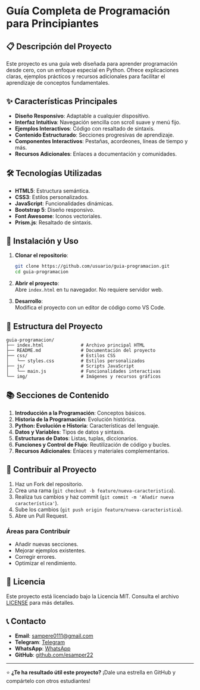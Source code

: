 # Guía Completa de Programación para Principiantes

## 📋 Descripción del Proyecto

Este proyecto es una guía web diseñada para aprender programación desde cero, con un enfoque especial en Python. Ofrece explicaciones claras, ejemplos prácticos y recursos adicionales para facilitar el aprendizaje de conceptos fundamentales.

## ✨ Características Principales

- **Diseño Responsivo**: Adaptable a cualquier dispositivo.
- **Interfaz Intuitiva**: Navegación sencilla con scroll suave y menú fijo.
- **Ejemplos Interactivos**: Código con resaltado de sintaxis.
- **Contenido Estructurado**: Secciones progresivas de aprendizaje.
- **Componentes Interactivos**: Pestañas, acordeones, líneas de tiempo y más.
- **Recursos Adicionales**: Enlaces a documentación y comunidades.

## 🛠️ Tecnologías Utilizadas

- **HTML5**: Estructura semántica.
- **CSS3**: Estilos personalizados.
- **JavaScript**: Funcionalidades dinámicas.
- **Bootstrap 5**: Diseño responsivo.
- **Font Awesome**: Iconos vectoriales.
- **Prism.js**: Resaltado de sintaxis.

## 🚀 Instalación y Uso

1. **Clonar el repositorio**:

    ```bash
    git clone https://github.com/usuario/guia-programacion.git
    cd guia-programacion
    ```

2. **Abrir el proyecto**:  
    Abre `index.html` en tu navegador. No requiere servidor web.

3. **Desarrollo**:  
    Modifica el proyecto con un editor de código como VS Code.

## 📂 Estructura del Proyecto

```plaintext
guia-programacion/
├── index.html              # Archivo principal HTML
├── README.md               # Documentación del proyecto
├── css/                    # Estilos CSS
│   └── styles.css          # Estilos personalizados
├── js/                     # Scripts JavaScript
│   └── main.js             # Funcionalidades interactivas
└── img/                    # Imágenes y recursos gráficos
```

## 📚 Secciones de Contenido

1. **Introducción a la Programación**: Conceptos básicos.
2. **Historia de la Programación**: Evolución histórica.
3. **Python: Evolución e Historia**: Características del lenguaje.
4. **Datos y Variables**: Tipos de datos y sintaxis.
5. **Estructuras de Datos**: Listas, tuplas, diccionarios.
6. **Funciones y Control de Flujo**: Reutilización de código y bucles.
7. **Recursos Adicionales**: Enlaces y materiales complementarios.

## 👥 Contribuir al Proyecto

1. Haz un Fork del repositorio.
2. Crea una rama (`git checkout -b feature/nueva-caracteristica`).
3. Realiza tus cambios y haz commit (`git commit -m 'Añadir nueva característica'`).
4. Sube los cambios (`git push origin feature/nueva-caracteristica`).
5. Abre un Pull Request.

### Áreas para Contribuir

- Añadir nuevas secciones.
- Mejorar ejemplos existentes.
- Corregir errores.
- Optimizar el rendimiento.

## 📝 Licencia

Este proyecto está licenciado bajo la Licencia MIT. Consulta el archivo [LICENSE](LICENSE) para más detalles.

## 📞 Contacto

- **Email**: [sampere0111@gmail.com](mailto:sampere0111@gmail.com)
- **Telegram**: [Telegram](https://t.me/samperfree)
- **WhatsApp**: [WhatsApp](https://wa.me/5356720773)
- **GitHub**: [github.com/esamper22](https://github.com/esamper22)

---

⭐ **¿Te ha resultado útil este proyecto?** ¡Dale una estrella en GitHub y compártelo con otros estudiantes!
